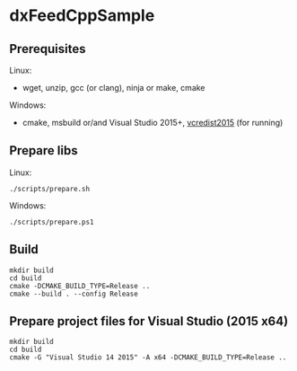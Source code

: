 # dxFeedCppSample

## Prerequisites

Linux:
- wget, unzip, gcc (or clang), ninja or make, cmake

Windows:
- cmake, msbuild or/and Visual Studio 2015+, [vcredist2015](https://www.microsoft.com/en-us/download/details.aspx?id=52685) (for running) 

## Prepare libs

Linux:
```shell
./scripts/prepare.sh
```

Windows:
```shell
./scripts/prepare.ps1
```

## Build

```shell
mkdir build
cd build
cmake -DCMAKE_BUILD_TYPE=Release ..
cmake --build . --config Release
```

## Prepare project files for Visual Studio (2015 x64)

```shell
mkdir build
cd build
cmake -G "Visual Studio 14 2015" -A x64 -DCMAKE_BUILD_TYPE=Release ..
```